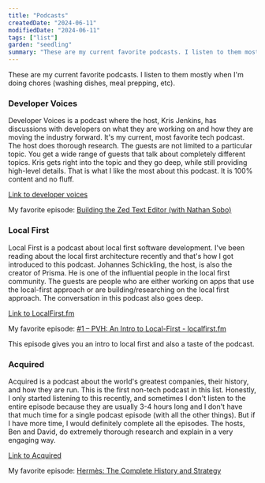 ```yaml
---
title: "Podcasts"
createdDate: "2024-06-11"
modifiedDate: "2024-06-11"
tags: ["list"]
garden: "seedling"
summary: "These are my current favorite podcasts. I listen to them mostly when I'm doing chores (washing dishes, meal prepping, etc)."
---
```


These are my current favorite podcasts. I listen to them mostly when I'm doing chores (washing dishes, meal prepping, etc).

### Developer Voices

Developer Voices is a podcast where the host, Kris Jenkins, has discussions with developers on what they are working on and how they are moving the industry forward. It's my current, most favorite tech podcast. The host does thorough research. The guests are not limited to a particular topic. You get a wide range of guests that talk about completely different topics. Kris gets right into the topic and they go deep, while still providing high-level details. That is what I like the most about this podcast. It is 100% content and no fluff.

[Link to developer voices](https://pod.link/developer-voices)

My favorite episode: [Building the Zed Text Editor (with Nathan Sobo)](https://pod.link/developer-voices/episode/b5a45f3428e40dae678f51c8a70f9e06)

### Local First

Local First is a podcast about local first software development. I've been reading about the local first architecture recently and that's how I got introduced to this podcast. Johannes Schickling, the host, is also the creator of Prisma. He is one of the influential people in the local first community. The guests are people who are either working on apps that use the local-first approach or are building/researching on the local first approach. The conversation in this podcast also goes deep.

[Link to LocalFirst.fm](https://www.localfirst.fm/)

My favorite episode: [#1 – PVH: An Intro to Local-First - localfirst.fm](https://www.localfirst.fm/1)

This episode gives you an intro to local first and also a taste of the podcast.

### Acquired

Acquired is a podcast about the world's greatest companies, their history, and how they are run. This is the first non-tech podcast in this list. Honestly, I only started listening to this recently, and sometimes I don't listen to the entire episode because they are usually 3-4 hours long and I don't have that much time for a single podcast episode (with all the other things). But if I have more time, I would definitely complete all the episodes. The hosts, Ben and David, do extremely thorough research and explain in a very engaging way.

[Link to Acquired](https://www.acquired.fm/)

My favorite episode: [Hermès: The Complete History and Strategy](https://www.acquired.fm/episodes/hermes)
